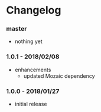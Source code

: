 # Changelog

### master

* nothing yet

### 1.0.1 - 2018/02/08

* enhancements
    * updated Mozaic dependency

### 1.0.0 - 2018/01/27

* initial release
